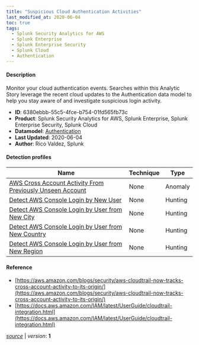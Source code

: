 ```yaml
---
title: "Suspicious Cloud Authentication Activities"
last_modified_at: 2020-06-04
toc: true
tags:
  - Splunk Security Analytics for AWS
  - Splunk Enterprise
  - Splunk Enterprise Security
  - Splunk Cloud
  - Authentication
---
```


#### Description

Monitor your cloud authentication events. Searches within this Analytic Story leverage the recent cloud updates to the Authentication data model to help you stay aware of and investigate suspicious login activity. 

- **ID**: 6380ebbb-55c5-4fce-b754-01fd565fb73c
- **Product**: Splunk Security Analytics for AWS, Splunk Enterprise, Splunk Enterprise Security, Splunk Cloud
- **Datamodel**: [Authentication](https://docs.splunk.com/Documentation/CIM/latest/User/Authentication)
- **Last Updated**: 2020-06-04
- **Author**: Rico Valdez, Splunk

#### Detection profiles

| Name        | Technique   | Type         |
| ----------- | ----------- |--------------|
| [AWS Cross Account Activity From Previously Unseen Account](/cloud/aws_cross_account_activity_from_previously_unseen_account/) | None | Anomaly |
| [Detect AWS Console Login by New User](/cloud/detect_aws_console_login_by_new_user/) | None | Hunting |
| [Detect AWS Console Login by User from New City](/cloud/detect_aws_console_login_by_user_from_new_city/) | None | Hunting |
| [Detect AWS Console Login by User from New Country](/cloud/detect_aws_console_login_by_user_from_new_country/) | None | Hunting |
| [Detect AWS Console Login by User from New Region](/cloud/detect_aws_console_login_by_user_from_new_region/) | None | Hunting |

#### Reference

* [https://aws.amazon.com/blogs/security/aws-cloudtrail-now-tracks-cross-account-activity-to-its-origin/](https://aws.amazon.com/blogs/security/aws-cloudtrail-now-tracks-cross-account-activity-to-its-origin/)
* [https://docs.aws.amazon.com/IAM/latest/UserGuide/cloudtrail-integration.html](https://docs.aws.amazon.com/IAM/latest/UserGuide/cloudtrail-integration.html)



[_source_](https://github.com/splunk/security_content/tree/develop/stories/suspicious_cloud_authentication_activities.yml) | _version_: **1**